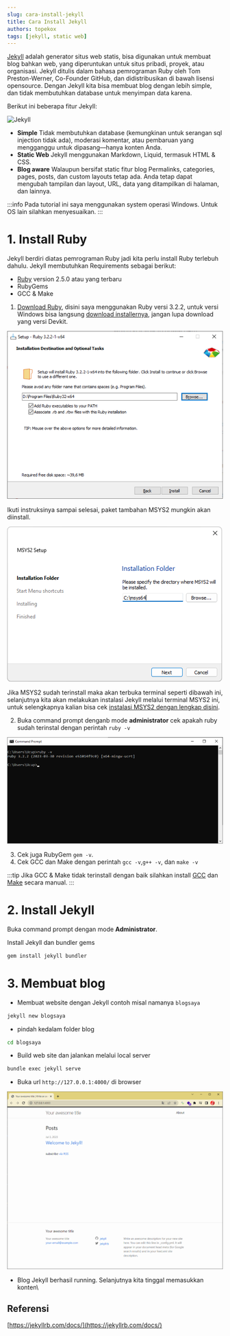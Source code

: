 ```yaml
---
slug: cara-install-jekyll
title: Cara Install Jekyll
authors: topekox
tags: [jekyll, static web]
---
```


[Jekyll](https://jekyllrb.com/) adalah generator situs web statis, bisa digunakan untuk membuat blog bahkan web, yang diperuntukan untuk situs pribadi, proyek, atau organisasi. Jekyll ditulis dalam bahasa pemrograman Ruby oleh Tom Preston-Werner, Co-Founder GitHub, dan didistribusikan di bawah lisensi opensource. Dengan Jekyll kita bisa membuat blog dengan lebih simple, dan tidak membutuhkan database untuk menyimpan data karena.

Berikut ini beberapa fitur Jekyll:

<!--truncate-->

![Jekyll](https://images.unsplash.com/photo-1554475901-4538ddfbccc2?ixlib=rb-4.0.3&ixid=M3wxMjA3fDB8MHxwaG90by1wYWdlfHx8fGVufDB8fHx8fA%3D%3D&auto=format&fit=crop&w=1472&q=80)

* __Simple__ Tidak membutuhkan database (kemungkinan untuk serangan sql injection tidak ada), moderasi komentar, atau pembaruan yang mengganggu untuk dipasang—hanya konten Anda.
* __Static Web__ Jekyll menggunakan Markdown, Liquid, termasuk HTML & CSS.
* __Blog aware__ Walaupun bersifat static fitur blog Permalinks, categories, pages, posts, dan custom layouts tetap ada. Anda tetap dapat mengubah tampilan dan layout, URL, data yang ditampilkan di halaman, dan lainnya.

:::info
Pada tutorial ini saya menggunakan system operasi Windows. Untuk OS lain silahkan menyesuaikan.
:::

# 1. Install Ruby

Jekyll berdiri diatas pemrograman Ruby jadi kita perlu install Ruby terlebuh dahulu. Jekyll membutuhkan Requirements sebagai berikut:

* [Ruby](https://www.ruby-lang.org/en/downloads/) version 2.5.0 atau yang terbaru
* RubyGems
* GCC & Make

1. [Download Ruby](https://www.ruby-lang.org/en/downloads/), disini saya menggunakan Ruby versi 3.2.2, untuk versi Windows bisa langsung [download installernya](https://rubyinstaller.org/), jangan lupa download yang versi Devkit.

![Install Ruby](ruby1.png)

Ikuti instruksinya sampai selesai, paket tambahan MSYS2 mungkin akan diinstall.

![msys2](install-2-path.png)

Jika MSYS2 sudah terinstall maka akan terbuka terminal seperti dibawah ini, selanjutnya kita akan melakukan instalasi Jekyll melalui terminal MSYS2 ini, untuk selengkapnya kalian bisa cek [instalasi MSYS2 dengan lengkap disini](https://www.msys2.org/).

2. Buka command prompt denganb mode __administrator__ cek apakah ruby sudah terinstal dengan perintah `ruby -v`

![Cek Ruby](ruby2.png)

3. Cek juga RubyGem `gem -v`.
4. Cek GCC dan Make dengan perintah `gcc -v`,`g++ -v`, dan `make -v`

:::tip
Jika GCC & Make tidak terinstall dengan baik silahkan install [GCC](https://bobbyhadz.com/blog/gcc-is-not-recognized-as-an-internal-or-external-command#:~:text=The%20error%20%22'gcc'%20is,to%20your%20PATH%20environment%20variable.) dan [Make](https://bobbyhadz.com/blog/make-is-not-recognized-as-internal-or-external-command#:~:text=The%20error%20%22'make'%20is,Search%20bar%20and%20type%20PowerShell.) secara manual.
:::

# 2. Install Jekyll

Buka command prompt dengan mode __Administrator__.

Install Jekyll dan bundler gems

```bash
gem install jekyll bundler
```

# 3. Membuat blog

* Membuat website dengan Jekyll contoh misal namanya `blogsaya`

```bash
jekyll new blogsaya
```

* pindah kedalam folder blog

```bash
cd blogsaya
```

* Build web site dan jalankan melalui local server

```bash
bundle exec jekyll serve
```

* Buka url `http://127.0.0.1:4000/` di browser

![Jekyll](jekyll-web.png)

* Blog Jekyll berhasil running. Selanjutnya kita tinggal memasukkan konten\

## Referensi

[https://jekyllrb.com/docs/](https://jekyllrb.com/docs/)